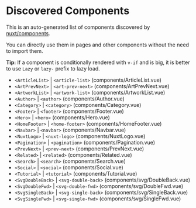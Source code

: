 # Discovered Components

This is an auto-generated list of components discovered by [nuxt/components](https://github.com/nuxt/components).

You can directly use them in pages and other components without the need to import them.

**Tip:** If a component is conditionally rendered with `v-if` and is big, it is better to use `Lazy` or `lazy-` prefix to lazy load.

- `<ArticleList>` | `<article-list>` (components/ArticleList.vue)
- `<ArtPrevNext>` | `<art-prev-next>` (components/ArtPrevNext.vue)
- `<ArtworkList>` | `<artwork-list>` (components/ArtworkList.vue)
- `<Author>` | `<author>` (components/Author.vue)
- `<Category>` | `<category>` (components/Category.vue)
- `<Footer>` | `<footer>` (components/Footer.vue)
- `<Hero>` | `<hero>` (components/Hero.vue)
- `<HomeFooter>` | `<home-footer>` (components/HomeFooter.vue)
- `<Navbar>` | `<navbar>` (components/Navbar.vue)
- `<NuxtLogo>` | `<nuxt-logo>` (components/NuxtLogo.vue)
- `<Pagination>` | `<pagination>` (components/Pagination.vue)
- `<PrevNext>` | `<prev-next>` (components/PrevNext.vue)
- `<Related>` | `<related>` (components/Related.vue)
- `<Search>` | `<search>` (components/Search.vue)
- `<Social>` | `<social>` (components/Social.vue)
- `<Tutorial>` | `<tutorial>` (components/Tutorial.vue)
- `<SvgDoubleBack>` | `<svg-double-back>` (components/svg/DoubleBack.vue)
- `<SvgDoubleFwd>` | `<svg-double-fwd>` (components/svg/DoubleFwd.vue)
- `<SvgSingleBack>` | `<svg-single-back>` (components/svg/SingleBack.vue)
- `<SvgSingleFwd>` | `<svg-single-fwd>` (components/svg/SingleFwd.vue)
